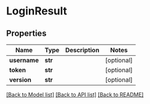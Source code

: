 # LoginResult

## Properties
Name | Type | Description | Notes
------------ | ------------- | ------------- | -------------
**username** | **str** |  | [optional] 
**token** | **str** |  | [optional] 
**version** | **str** |  | [optional] 

[[Back to Model list]](../README.md#documentation-for-models) [[Back to API list]](../README.md#documentation-for-api-endpoints) [[Back to README]](../README.md)

